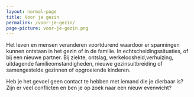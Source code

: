 ```yaml
---
layout: normal-page
title: Voor je gezin
permalink: /voor-je-gezin/
page-picture: voor-je-gezin.png
---
```


Het leven en mensen veranderen voortdurend waardoor er spanningen kunnen ontstaan in het gezin of in de familie. In echtscheidingssituaties, of bij een nieuwe partner. Bij ziekte, ontslag, werkeloosheid,verhuizing, uitdagende familieomstandigheden, nieuwe gezinsuitbreiding of samengestelde gezinnen of opgroeiende kinderen. 

Heb je het gevoel geen contact te hebben met iemand die je dierbaar is? Zijn er veel conflicten en ben je op zoek naar een nieuw evenwicht? 